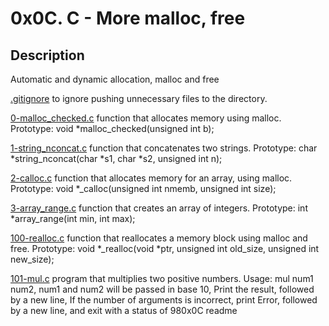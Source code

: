 # 0x0C. C - More malloc, free
## Description
Automatic and dynamic allocation, malloc and free


[.gitignore](./.gitignore) to ignore pushing unnecessary files to the directory.

[0-malloc_checked.c](./0-malloc_checked.c) function that allocates memory using malloc. Prototype: void *malloc_checked(unsigned int b);

[1-string_nconcat.c](./1-string_nconcat.c) function that concatenates two strings. Prototype: char *string_nconcat(char *s1, char *s2, unsigned int n);

[2-calloc.c](./2-calloc.c) function that allocates memory for an array, using malloc. Prototype: void *_calloc(unsigned int nmemb, unsigned int size);

[3-array_range.c](./3-array_range.c) function that creates an array of integers. Prototype: int *array_range(int min, int max);

[100-realloc.c](./100-realloc.c) function that reallocates a memory block using malloc and free. Prototype: void *_realloc(void *ptr, unsigned int old_size, unsigned int new_size);

[101-mul.c](./101-mul.c) program that multiplies two positive numbers. Usage: mul num1 num2, num1 and num2 will be passed in base 10, Print the result, followed by a new line, If the number of arguments is incorrect, print Error, followed by a new line, and exit with a status of 980x0C readme
